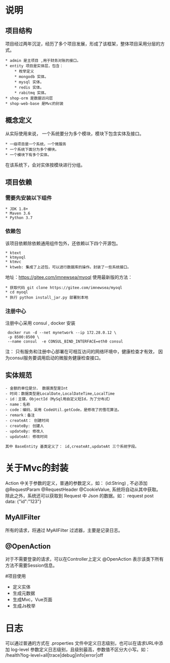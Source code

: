 # 说明

## 项目结构
项目经过两年沉淀，经历了多个项目发展，形成了该框架，整体项目采用分层的方式。

    * admin 是主项目 ,用于财务对账的接口。
    * entity 项目是实体层，包含：
        * 枚举定义
        * mongodb 实体。
        * mysql 实体。
        * redis 实体。
        * rabitmq 实体。
    * shop-orm 是数据访问层
    * shop-web-base 是Mvc的封装

## 概念定义
从实际使用来说， 一个系统要分为多个模块，模块下包含实体及接口。 

    * 一级项目是一个系统，一个微服务
    * 一个系统下面分为多个模块。
    * 一个模块下有多个实体。
    
在该系统下，会对实体按模块进行分组。 

## 项目依赖
### 需要先安装以下组件

    * JDK 1.8+
    * Maven 3.6
    * Python 3.7
    
### 依赖包
该项目依赖除依赖通用组件包外，还依赖以下四个开源包。

    * ktext 
    * ktmyoql
    * ktmvc
    * ktweb: 集成了上述包，可以进行数据库的操作。封装了一些系统接口。

地址：https://gitee.com/imnewsea/myoql
使用最新版的方法：

    * 获取代码 git clone https://gitee.com/imnewsea/myoql
    * cd myoql
    * 执行 python install_jar.py 部署到本地

### 注册中心
 注册中心采用 consul , docker 安装
 
     docker run -d --net mynetwork --ip 172.28.0.12 \
     -p 8500:8500 \
     --name consul  -e CONSUL_BIND_INTERFACE=eth0 consul
  
 注： 只有服务和注册中心部署在可相互访问的网络环境中，健康检查才有效， 因为consul服务要调用启动的微服务健康检查接口。
   
## 实体规范

    - 金额的单位是分， 数据类型是Int
    - 时间：数据类型是LocalDate,LocalDateTime,LocalTime
    - id：主键，ObjectId（MySql用自定义短Id，为了分布式）
    - name：名称
    - code：编码，采用 CodeUtil.getCode，是修改了的雪花算法。
    - remark：备注
    - createAt： 创建时间
    - createBy: 创建人
    - updateBy: 修改人
    - updateAt: 修改时间

    其中 BaseEntity 基类定义了： id,createAt,updateAt 三个系统字段。

# 关于Mvc的封装
Action 中关于参数的定义，普通的参数定义，如： (id:String) , 不必添加 @RequestParam @RequestHeader @CookieValue, 
系统将自动从其中获取。
除此之外，系统还可以获取到 Request 中 Json 的数据。如：
request post data: {"id":"123"}

## MyAllFilter
所有的请求，将通过 MyAllFilter 过滤器，主要是记录日志。

## @OpenAction
对于不需要登录的请求，可以在Controller上定义 @OpenAction 表示该类下所有方法不需要Session信息。

#项目使用
- 定义实体
- 生成元数据
- 生成Mvc，Vue页面
- 生成Js枚举

# 日志
可以通过普通的方式在 .properties 文件中定义日志级别，也可以在请求URL中添加 log-level 参数定义日志级别，且级别最高，参数值不区分大小写。如：
/health?log-level=all|trace|debug|info|error|off

